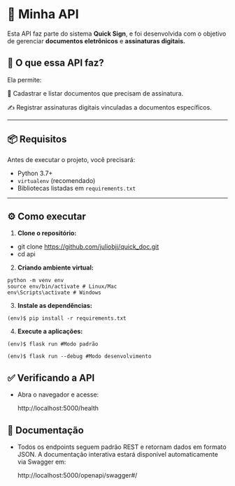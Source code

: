 # 🚀 Minha API

Esta API faz parte do sistema **Quick Sign**, e foi desenvolvida com o objetivo de gerenciar **documentos eletrônicos** e **assinaturas digitais.**

## 📌 O que essa API faz?

Ela permite:

📄 Cadastrar e listar documentos que precisam de assinatura.

✍️ Registrar assinaturas digitais vinculadas a documentos específicos.

---

## 📦 Requisitos

Antes de executar o projeto, você precisará:

- Python 3.7+
- `virtualenv` (recomendado)
- Bibliotecas listadas em `requirements.txt`

---

## ⚙️ Como executar

1. **Clone o repositório:**

- git clone https://github.com/juliobjj/quick_doc.git
- cd api

2. **Criando ambiente virtual:**

```
python -m venv env
source env/bin/activate # Linux/Mac
env\Scripts\activate # Windows
```

3. **Instale as dependências:**

```
(env)$ pip install -r requirements.txt
```

4. **Execute a aplicações:**

```
(env)$ flask run #Modo padrão
```

```
(env)$ flask run --debug #Modo desenvolvimento
```

## ✅ Verificando a API

- Abra o navegador e acesse:

  http://localhost:5000/health

## 📄 Documentação

- Todos os endpoints seguem padrão REST e retornam dados em formato JSON.
  A documentação interativa estará disponível automaticamente via Swagger em:

  http://localhost:5000/openapi/swagger#/
